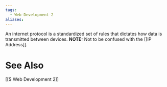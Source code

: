 ```yaml
---
tags:
  - Web-Development-2
aliases:
---
```


An internet protocol is a standardized set of rules that dictates how data is transmitted between devices.
**NOTE:** Not to be confused with the [[IP Address]].

# See Also
[[$ Web Development 2]]
